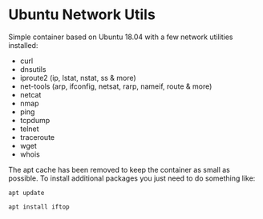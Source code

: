 Ubuntu Network Utils
===========================

Simple container based on Ubuntu 18.04 with a few network utilities installed:

  - curl
  - dnsutils
  - iproute2 (ip, lstat, nstat, ss & more)
  - net-tools (arp, ifconfig, netsat, rarp, nameif, route & more)
  - netcat
  - nmap
  - ping
  - tcpdump
  - telnet
  - traceroute
  - wget
  - whois

The apt cache has been removed to keep the container as small as possible. To
install additional packages you just need to do something like:

`apt update`

`apt install iftop`
